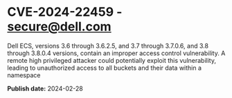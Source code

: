 # CVE-2024-22459 - secure@dell.com

Dell ECS, versions 3.6 through 3.6.2.5, and 3.7 through 3.7.0.6, and 3.8 through 3.8.0.4 versions, contain an improper access control vulnerability. A remote high privileged attacker could potentially exploit this vulnerability, leading to unauthorized access to all buckets and their data within a namespace

**Publish date:** 2024-02-28
